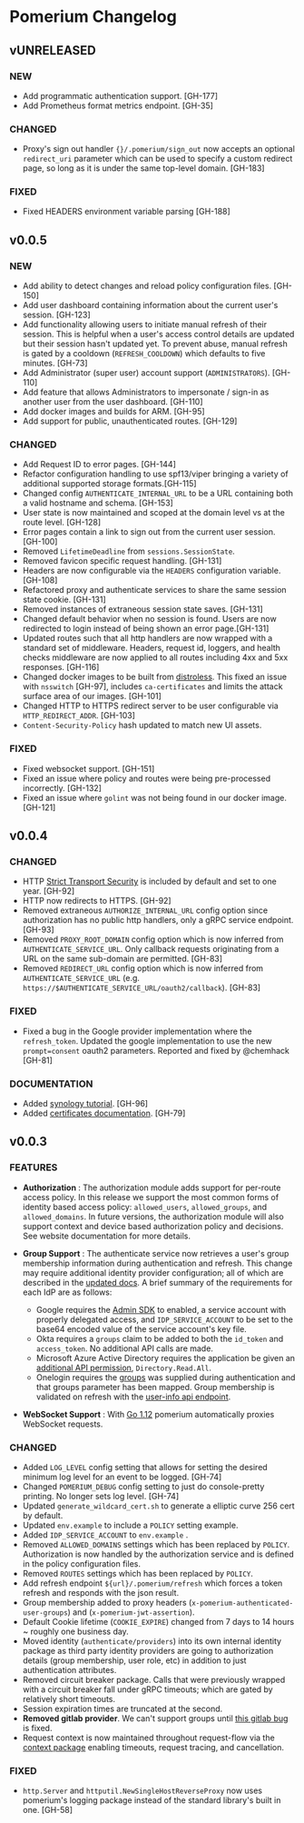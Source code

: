 # Pomerium Changelog

## vUNRELEASED

### NEW

- Add programmatic authentication support. [GH-177]
- Add Prometheus format metrics endpoint. [GH-35]

### CHANGED

- Proxy's sign out handler `{}/.pomerium/sign_out` now accepts an optional `redirect_uri` parameter which can be used to specify a custom redirect page, so long as it is under the same top-level domain. [GH-183]

### FIXED

- Fixed HEADERS environment variable parsing [GH-188]

## v0.0.5

### NEW

- Add ability to detect changes and reload policy configuration files. [GH-150]
- Add user dashboard containing information about the current user's session. [GH-123]
- Add functionality allowing users to initiate manual refresh of their session. This is helpful when a user's access control details are updated but their session hasn't updated yet. To prevent abuse, manual refresh is gated by a cooldown (`REFRESH_COOLDOWN`) which defaults to five minutes. [GH-73]
- Add Administrator (super user) account support (`ADMINISTRATORS`). [GH-110]
- Add feature that allows Administrators to impersonate / sign-in as another user from the user dashboard. [GH-110]
- Add docker images and builds for ARM. [GH-95]
- Add support for public, unauthenticated routes. [GH-129]

### CHANGED

- Add Request ID to error pages. [GH-144]
- Refactor configuration handling to use spf13/viper bringing a variety of additional supported storage formats.[GH-115]
- Changed config `AUTHENTICATE_INTERNAL_URL` to be a URL containing both a valid hostname and schema. [GH-153]
- User state is now maintained and scoped at the domain level vs at the route level. [GH-128]
- Error pages contain a link to sign out from the current user session. [GH-100]
- Removed `LifetimeDeadline` from `sessions.SessionState`.
- Removed favicon specific request handling. [GH-131]
- Headers are now configurable via the `HEADERS` configuration variable. [GH-108]
- Refactored proxy and authenticate services to share the same session state cookie. [GH-131]
- Removed instances of extraneous session state saves. [GH-131]
- Changed default behavior when no session is found. Users are now redirected to login instead of being shown an error page.[GH-131]
- Updated routes such that all http handlers are now wrapped with a standard set of middleware. Headers, request id, loggers, and health checks middleware are now applied to all routes including 4xx and 5xx responses. [GH-116]
- Changed docker images to be built from [distroless](https://github.com/GoogleContainerTools/distroless). This fixed an issue with `nsswitch` [GH-97], includes `ca-certificates` and limits the attack surface area of our images. [GH-101]
- Changed HTTP to HTTPS redirect server to be user configurable via `HTTP_REDIRECT_ADDR`. [GH-103]
- `Content-Security-Policy` hash updated to match new UI assets.

### FIXED

- Fixed websocket support. [GH-151]
- Fixed an issue where policy and routes were being pre-processed incorrectly. [GH-132]
- Fixed an issue where `golint` was not being found in our docker image. [GH-121]

## v0.0.4

### CHANGED

- HTTP [Strict Transport Security](https://developer.mozilla.org/en-US/docs/Web/HTTP/Headers/Strict-Transport-Security) is included by default and set to one year. [GH-92]
- HTTP now redirects to HTTPS. [GH-92]
- Removed extraneous `AUTHORIZE_INTERNAL_URL` config option since authorization has no public http handlers, only a gRPC service endpoint. [GH-93]
- Removed `PROXY_ROOT_DOMAIN` config option which is now inferred from `AUTHENTICATE_SERVICE_URL`. Only callback requests originating from a URL on the same sub-domain are permitted. [GH-83]
- Removed `REDIRECT_URL` config option which is now inferred from `AUTHENTICATE_SERVICE_URL` (e.g. `https://$AUTHENTICATE_SERVICE_URL/oauth2/callback`). [GH-83]

### FIXED

- Fixed a bug in the Google provider implementation where the `refresh_token`. Updated the google implementation to use the new `prompt=consent` oauth2 parameters. Reported and fixed by @chemhack [GH-81]

### DOCUMENTATION

- Added [synology tutorial](https://www.pomerium.io/guide/synology.html). [GH-96]
- Added [certificates documentation](https://www.pomerium.io/docs/certificates.html). [GH-79]

## v0.0.3

### FEATURES

- **Authorization** : The authorization module adds support for per-route access policy. In this release we support the most common forms of identity based access policy: `allowed_users`, `allowed_groups`, and `allowed_domains`. In future versions, the authorization module will also support context and device based authorization policy and decisions. See website documentation for more details.
- **Group Support** : The authenticate service now retrieves a user's group membership information during authentication and refresh. This change may require additional identity provider configuration; all of which are described in the [updated docs](https://www.pomerium.io/docs/identity-providers.html). A brief summary of the requirements for each IdP are as follows:

  - Google requires the [Admin SDK](https://developers.google.com/admin-sdk/directory/) to enabled, a service account with properly delegated access, and `IDP_SERVICE_ACCOUNT` to be set to the base64 encoded value of the service account's key file.
  - Okta requires a `groups` claim to be added to both the `id_token` and `access_token`. No additional API calls are made.
  - Microsoft Azure Active Directory requires the application be given an [additional API permission](https://docs.microsoft.com/en-us/graph/api/user-list-memberof?view=graph-rest-1.0), `Directory.Read.All`.
  - Onelogin requires the [groups](https://developers.onelogin.com/openid-connect/scopes) was supplied during authentication and that groups parameter has been mapped. Group membership is validated on refresh with the [user-info api endpoint](https://developers.onelogin.com/openid-connect/api/user-info).

- **WebSocket Support** : With [Go 1.12](https://golang.org/doc/go1.12#net/http/httputil) pomerium automatically proxies WebSocket requests.

### CHANGED

- Added `LOG_LEVEL` config setting that allows for setting the desired minimum log level for an event to be logged. [GH-74]
- Changed `POMERIUM_DEBUG` config setting to just do console-pretty printing. No longer sets log level. [GH-74]
- Updated `generate_wildcard_cert.sh` to generate a elliptic curve 256 cert by default.
- Updated `env.example` to include a `POLICY` setting example.
- Added `IDP_SERVICE_ACCOUNT` to `env.example` .
- Removed `ALLOWED_DOMAINS` settings which has been replaced by `POLICY`. Authorization is now handled by the authorization service and is defined in the policy configuration files.
- Removed `ROUTES` settings which has been replaced by `POLICY`.
- Add refresh endpoint `${url}/.pomerium/refresh` which forces a token refresh and responds with the json result.
- Group membership added to proxy headers (`x-pomerium-authenticated-user-groups`) and (`x-pomerium-jwt-assertion`).
- Default Cookie lifetime (`COOKIE_EXPIRE`) changed from 7 days to 14 hours ~ roughly one business day.
- Moved identity (`authenticate/providers`) into its own internal identity package as third party identity providers are going to authorization details (group membership, user role, etc) in addition to just authentication attributes.
- Removed circuit breaker package. Calls that were previously wrapped with a circuit breaker fall under gRPC timeouts; which are gated by relatively short timeouts.
- Session expiration times are truncated at the second.
- **Removed gitlab provider**. We can't support groups until [this gitlab bug](https://gitlab.com/gitlab-org/gitlab-ce/issues/44435#note_88150387) is fixed.
- Request context is now maintained throughout request-flow via the [context package](https://golang.org/pkg/context/) enabling timeouts, request tracing, and cancellation.

### FIXED

- `http.Server` and `httputil.NewSingleHostReverseProxy` now uses pomerium's logging package instead of the standard library's built in one. [GH-58]
